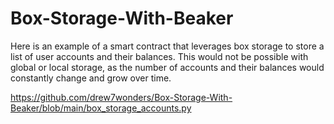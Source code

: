 # Box-Storage-With-Beaker

Here is an example of a smart contract that leverages box storage to store a list of user accounts and their balances. This would not be possible with global or local storage, as the number of accounts and their balances would constantly change and grow over time.

https://github.com/drew7wonders/Box-Storage-With-Beaker/blob/main/box_storage_accounts.py

